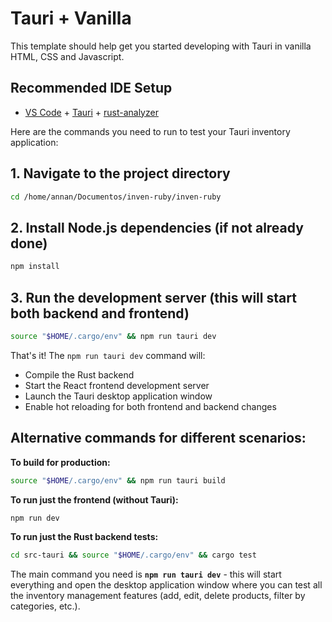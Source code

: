 # Tauri + Vanilla

This template should help get you started developing with Tauri in vanilla HTML, CSS and Javascript.

## Recommended IDE Setup

- [VS Code](https://code.visualstudio.com/) + [Tauri](https://marketplace.visualstudio.com/items?itemName=tauri-apps.tauri-vscode) + [rust-analyzer](https://marketplace.visualstudio.com/items?itemName=rust-lang.rust-analyzer)


Here are the commands you need to run to test your Tauri inventory application:

## 1. Navigate to the project directory
```bash
cd /home/annan/Documentos/inven-ruby/inven-ruby
```

## 2. Install Node.js dependencies (if not already done)
```bash
npm install
```

## 3. Run the development server (this will start both backend and frontend)
```bash
source "$HOME/.cargo/env" && npm run tauri dev
```

That's it! The `npm run tauri dev` command will:
- Compile the Rust backend
- Start the React frontend development server
- Launch the Tauri desktop application window
- Enable hot reloading for both frontend and backend changes

## Alternative commands for different scenarios:

**To build for production:**
```bash
source "$HOME/.cargo/env" && npm run tauri build
```

**To run just the frontend (without Tauri):**
```bash
npm run dev
```

**To run just the Rust backend tests:**
```bash
cd src-tauri && source "$HOME/.cargo/env" && cargo test
```

The main command you need is **`npm run tauri dev`** - this will start everything and open the desktop application window where you can test all the inventory management features (add, edit, delete products, filter by categories, etc.).